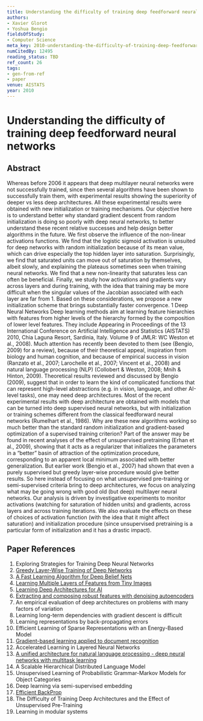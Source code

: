 ```yaml
---
title: Understanding the difficulty of training deep feedforward neural networks
authors:
- Xavier Glorot
- Yoshua Bengio
fieldsOfStudy:
- Computer Science
meta_key: 2010-understanding-the-difficulty-of-training-deep-feedforward-neural-networks
numCitedBy: 12495
reading_status: TBD
ref_count: 26
tags:
- gen-from-ref
- paper
venue: AISTATS
year: 2010
---
```


# Understanding the difficulty of training deep feedforward neural networks

## Abstract

Whereas before 2006 it appears that deep multilayer neural networks were not successfully trained, since then several algorithms have been shown to successfully train them, with experimental results showing the superiority of deeper vs less deep architectures. All these experimental results were obtained with new initialization or training mechanisms. Our objective here is to understand better why standard gradient descent from random initialization is doing so poorly with deep neural networks, to better understand these recent relative successes and help design better algorithms in the future. We first observe the influence of the non-linear activations functions. We find that the logistic sigmoid activation is unsuited for deep networks with random initialization because of its mean value, which can drive especially the top hidden layer into saturation. Surprisingly, we find that saturated units can move out of saturation by themselves, albeit slowly, and explaining the plateaus sometimes seen when training neural networks. We find that a new non-linearity that saturates less can often be beneficial. Finally, we study how activations and gradients vary across layers and during training, with the idea that training may be more difficult when the singular values of the Jacobian associated with each layer are far from 1. Based on these considerations, we propose a new initialization scheme that brings substantially faster convergence. 1 Deep Neural Networks Deep learning methods aim at learning feature hierarchies with features from higher levels of the hierarchy formed by the composition of lower level features. They include Appearing in Proceedings of the 13 International Conference on Artificial Intelligence and Statistics (AISTATS) 2010, Chia Laguna Resort, Sardinia, Italy. Volume 9 of JMLR: WC Weston et al., 2008). Much attention has recently been devoted to them (see (Bengio, 2009) for a review), because of their theoretical appeal, inspiration from biology and human cognition, and because of empirical success in vision (Ranzato et al., 2007; Larochelle et al., 2007; Vincent et al., 2008) and natural language processing (NLP) (Collobert & Weston, 2008; Mnih & Hinton, 2009). Theoretical results reviewed and discussed by Bengio (2009), suggest that in order to learn the kind of complicated functions that can represent high-level abstractions (e.g. in vision, language, and other AI-level tasks), one may need deep architectures. Most of the recent experimental results with deep architecture are obtained with models that can be turned into deep supervised neural networks, but with initialization or training schemes different from the classical feedforward neural networks (Rumelhart et al., 1986). Why are these new algorithms working so much better than the standard random initialization and gradient-based optimization of a supervised training criterion? Part of the answer may be found in recent analyses of the effect of unsupervised pretraining (Erhan et al., 2009), showing that it acts as a regularizer that initializes the parameters in a “better” basin of attraction of the optimization procedure, corresponding to an apparent local minimum associated with better generalization. But earlier work (Bengio et al., 2007) had shown that even a purely supervised but greedy layer-wise procedure would give better results. So here instead of focusing on what unsupervised pre-training or semi-supervised criteria bring to deep architectures, we focus on analyzing what may be going wrong with good old (but deep) multilayer neural networks. Our analysis is driven by investigative experiments to monitor activations (watching for saturation of hidden units) and gradients, across layers and across training iterations. We also evaluate the effects on these of choices of activation function (with the idea that it might affect saturation) and initialization procedure (since unsupervised pretraining is a particular form of initialization and it has a drastic impact).

## Paper References

1. Exploring Strategies for Training Deep Neural Networks
2. [Greedy Layer-Wise Training of Deep Networks](2006-greedy-layer-wise-training-of-deep-networks)
3. [A Fast Learning Algorithm for Deep Belief Nets](2006-a-fast-learning-algorithm-for-deep-belief-nets)
4. [Learning Multiple Layers of Features from Tiny Images](2009-learning-multiple-layers-of-features-from-tiny-images)
5. [Learning Deep Architectures for AI](2007-learning-deep-architectures-for-ai)
6. [Extracting and composing robust features with denoising autoencoders](2008-extracting-and-composing-robust-features-with-denoising-autoencoders)
7. An empirical evaluation of deep architectures on problems with many factors of variation
8. Learning long-term dependencies with gradient descent is difficult
9. Learning representations by back-propagating errors
10. Efficient Learning of Sparse Representations with an Energy-Based Model
11. [Gradient-based learning applied to document recognition](1998-gradient-based-learning-applied-to-document-recognition)
12. Accelerated Learning in Layered Neural Networks
13. [A unified architecture for natural language processing - deep neural networks with multitask learning](2008-a-unified-architecture-for-natural-language-processing-deep-neural-networks-with-multitask-learning)
14. A Scalable Hierarchical Distributed Language Model
15. Unsupervised Learning of Probabilistic Grammar-Markov Models for Object Categories
16. Deep learning via semi-supervised embedding
17. [Efficient BackProp](2012-efficient-backprop)
18. The Difficulty of Training Deep Architectures and the Effect of Unsupervised Pre-Training
19. Learning in modular systems
